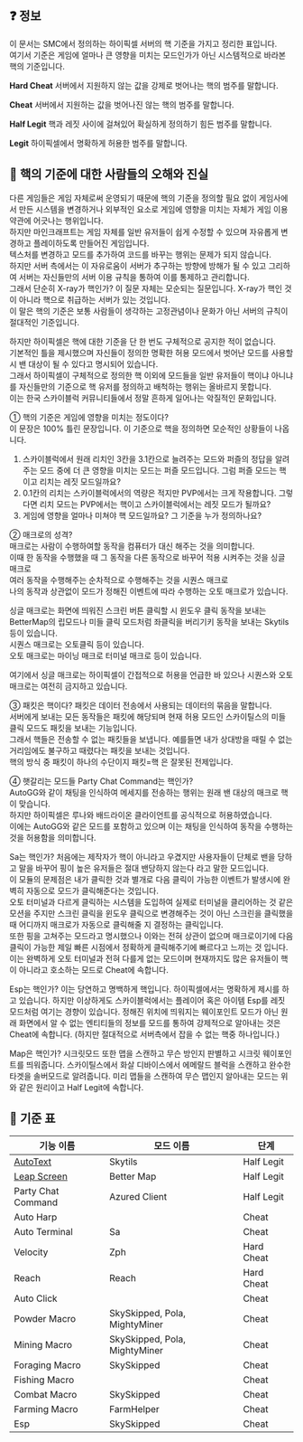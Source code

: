 ## ❓ 정보
이 문서는 SMC에서 정의하는 하이픽셀 서버의 핵 기준을 가지고 정리한 표입니다.  
여기서 기준은 게임에 얼마나 큰 영향을 미치는 모드인가가 아닌 시스템적으로 바라본 핵의 기준입니다.  

**Hard Cheat**
서버에서 지원하지 않는 값을 강제로 벗어나는 핵의 범주를 말합니다.  

**Cheat**
서버에서 지원하는 값을 벗어나진 않는 핵의 범주를 말합니다.  

**Half Legit**
핵과 레짓 사이에 걸쳐있어 확실하게 정의하기 힘든 범주를 말합니다.  

**Legit**
하이픽셀에서 명확하게 허용한 범주를 말합니다.

## 👀 핵의 기준에 대한 사람들의 오해와 진실
다른 게임들은 게임 자체로써 운영되기 때문에 핵의 기준을 정의할 필요 없이 게임사에서 만든 시스템을 변경하거나 외부적인 요소로 게임에 영향을 미치는 자체가 게임 이용 약관에 어긋나는 행위입니다.  
하지만 마인크래프트는 게임 자체를 일반 유저들이 쉽게 수정할 수 있으며 자유롭게 변경하고 플레이하도록 만들어진 게임입니다.  
텍스처를 변경하고 모드를 추가하여 코드를 바꾸는 행위는 문제가 되지 않습니다.  
하지만 서버 측에서는 이 자유로움이 서버가 추구하는 방향에 방해가 될 수 있고 그리하여 서버는 자신들만의 서버 이용 규칙을 통하여 이를 통제하고 관리합니다.  
그래서 단순히 X-ray가 핵인가? 이 질문 자체는 모순되는 질문입니다. X-ray가 핵인 것이 아니라 핵으로 취급하는 서버가 있는 것입니다.  
이 말은 핵의 기준은 보통 사람들이 생각하는 고정관념이나 문화가 아닌 서버의 규칙이 절대적인 기준입니다.  

하지만 하이픽셀은 핵에 대한 기준을 단 한 번도 구체적으로 공지한 적이 없습니다.  
기본적인 틀을 제시했으며 자신들이 정의한 명확한 허용 모드에서 벗어난 모드를 사용할 시 밴 대상이 될 수 있다고 명시되어 있습니다.  
그래서 하이픽셀이 구체적으로 정의한 핵 이외에 모드들을 일반 유저들이 핵이냐 아니냐를 자신들만의 기준으로 핵 유저를 정의하고 배척하는 행위는 올바르지 못합니다.  
이는 한국 스카이블럭 커뮤니티들에서 정말 흔하게 일어나는 악질적인 문화입니다.  

① 핵의 기준은 게임에 영향을 미치는 정도이다?  
이 문장은 100% 틀린 문장입니다. 이 기준으로 핵을 정의하면 모순적인 상황들이 나옵니다.  

1. 스카이블럭에서 원래 리치인 3칸을 3.1칸으로 늘려주는 모드와 퍼즐의 정답을 알려주는 모드 중에 더 큰 영향을 미치는 모드는 퍼즐 모드입니다. 그럼 퍼즐 모드는 핵이고 리치는 레짓 모드일까요?  
2. 0.1칸의 리치는 스카이블럭에서의 역량은 적지만 PVP에서는 크게 작용합니다. 그렇다면 리치 모드는 PVP에서는 핵이고 스카이블럭에서는 레짓 모드가 될까요?  
3. 게임에 영향을 얼마나 미쳐야 핵 모드일까요? 그 기준을 누가 정의하나요?  

② 매크로의 성격?  
매크로는 사람이 수행하여할 동작을 컴퓨터가 대신 해주는 것을 의미합니다.  
이때 한 동작을 수행했을 때 그 동작을 다른 동작으로 바꾸어 적용 시켜주는 것을 싱글 매크로  
여러 동작을 수행해주는 순차적으로 수행해주는 것을 시퀀스 매크로  
나의 동작과 상관없이 모드가 정해진 이벤트에 따라 수행하는 오토 매크로가 있습니다.  

싱글 매크로는 화면에 띄워진 스크린 버튼 클릭할 시 윈도우 클릭 동작을 보내는 BetterMap의 립모드나 미들 클릭 모드처럼 좌클릭을 버리기키 동작을 보내는 Skytils 등이 있습니다.  
시퀀스 매크로는 오토클릭 등이 있습니다.  
오토 매크로는 마이닝 매크로 터미널 매크로 등이 있습니다.  

여기에서 싱글 매크로는 하이픽셀이 간접적으로 허용을 언급한 바 있으나 시퀀스와 오토 매크로는 여전히 금지하고 있습니다.  

③ 패킷은 핵이다?
패킷은 데이터 전송에서 사용되는 데이터의 묶음을 말합니다.  
서버에게 보내는 모든 동작들은 패킷에 해당되며 현재 허용 모드인 스카이틸스의 미들 클릭 모드도 패킷을 보내는 기능입니다.  
그래서 핵들은 전송할 수 없는 패킷들을 보냅니다. 예를들면 내가 상대방을 때릴 수 없는 거리임에도 불구하고 때렸다는 패킷을 보내는 것입니다.  
핵의 방식 중 패킷이 하나의 수단이지 패킷=핵 은 잘못된 전제입니다.  

④ 햇갈리는 모드들
Party Chat Command는 핵인가?  
AutoGG와 같이 채팅을 인식하여 메세지를 전송하는 행위는 원래 밴 대상의 매크로 핵이 맞습니다.  
하지만 하이픽셀은 루나와 배드라이온 클라이언트를 공식적으로 허용하였습니다.  
이에는 AutoGG와 같은 모드를 포함하고 있으며 이는 채팅을 인식하여 동작을 수행하는 것을 허용함을 의미합니다.  

Sa는 핵인가?
처음에는 제작자가 핵이 아니라고 우겼지만 사용자들이 단체로 밴을 당하고 말을 바꾸어 핑이 높은 유저들은 절대 밴당하지 않는다 라고 말한 모드입니다.  
이 모듈의 문제점은 내가 클릭한 것과 별개로 다음 클릭이 가능한 이벤트가 발생시에 완벽히 자동으로 모드가 클릭해준다는 것입니다.  
오토 터미널과 다르게 클릭하는 시스템을 도입하여 실제로 터미널을 클리어하는 것 같은 모션을 주지만 스크린 클릭을 윈도우 클릭으로 변경해주는 것이 아닌 스크린을 클릭했을 때 어디까지 매크로가 자동으로 클릭해줄 지 결정하는 클릭입니다.  
또한 핑을 고쳐주는 모드라고 명시했으나 이와는 전혀 상관이 없으며 매크로이기에 다음클릭이 가능한 제일 빠른 시점에서 정확하게 클릭해주기에 빠르다고 느끼는 것 입니다.  
이는 완벽하게 오토 터미널과 전혀 다를게 없는 모드이며 현재까지도 많은 유저들이 핵이 아니라고 호소하는 모드로 Cheat에 속합니다.

Esp는 핵인가?
이는 당연하고 명백하게 핵입니다. 하이픽셀에서는 명확하게 제시를 하고 있습니다.
하지만 이상하게도 스카이블럭에서는 플레이어 혹은 아이템 Esp를 레짓 모드처럼 여기는 경향이 있습니다.
정해진 위치에 띄워지는 웨이포인트 모드가 아닌 원래 화면에서 알 수 없는 엔티티들의 정보를 모드를 통하여 강제적으로 알아내는 것은 Cheat에 속합니다.
(하지만 절대적으로 서버측에서 잡을 수 없는 핵중 하나입니다.)

Map은 핵인가?
시크릿모드 또한 맵을 스캔하고 무슨 방인지 판별하고 시크릿 웨이포인트를 띄워줍니다.
스카이틸스에서 화살 디바이스에서 에메랄드 블럭을 스캔하고 완수한 타겟을 솔버모드로 알려줍니다.
미리 맵들을 스캔하여 무슨 맵인지 알아내는 모드는 위와 같은 원리이고 Half Legit에 속합니다.

## 📖 기준 표
| 기능 이름                                                                                                     | 모드 이름            | 단계         |
|---------------------------------------------------------------------------------------------------------------|----------------------|--------------|
| [AutoText](https://github.com/SILENCE-SIMSOOL/SMC-Cheat-Standard/blob/main/data/AutoText/INFO.md)             | Skytils              | Half Legit   |
| [Leap Screen](https://github.com/SILENCE-SIMSOOL/SMC-Cheat-Standard/blob/main/data/Leap%20Screen/INFO.md)     | Better Map           | Half Legit   |
| Party Chat Command   | Azured Client        | Half Legit   |
| Auto Harp            |                      | Cheat        |
| Auto Terminal        | Sa                   | Cheat        |
| Velocity             | Zph                  | Hard Cheat   |
| Reach                | Reach                | Hard Cheat   |
| Auto Click           |                      | Cheat   |
| Powder Macro         | SkySkipped, Pola, MightyMiner        | Cheat   |
| Mining Macro         | SkySkipped, Pola, MightyMiner        | Cheat   |
| Foraging Macro       | SkySkipped        | Cheat  |
| Fishing Macro        |         | Cheat   |
| Combat Macro         | SkySkipped        | Cheat   |
| Farming Macro        | FarmHelper        | Cheat   |
| Esp                  | SkySkipped        | Cheat   |



